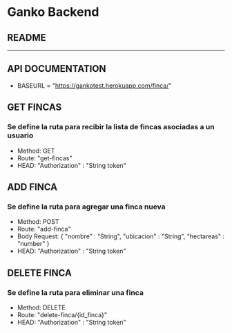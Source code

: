 # Ganko Backend
## README
 
-------------------
## API DOCUMENTATION

* BASEURL = "https://gankotest.herokuapp.com/finca/"

## GET FINCAS
### Se define la ruta para recibir la lista de fincas asociadas a un usuario
* Method: GET
* Route: "get-fincas"
* HEAD: "Authorization" : "String token"

## ADD FINCA
### Se define la ruta para agregar una finca nueva
* Method: POST
* Route: "add-finca"
* Body Request: {
    "nombre" : "String",
    "ubicacion" : "String",
    "hectareas" : "number"
}
* HEAD: "Authorization" : "String token"


## DELETE FINCA
### Se define la ruta para eliminar una finca
* Method: DELETE
* Route: "delete-finca/{id_finca}"
* HEAD: "Authorization" : "String token"